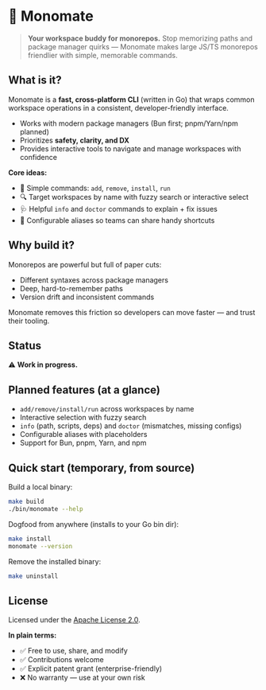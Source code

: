 # 🧩 Monomate

> **Your workspace buddy for monorepos.**
> Stop memorizing paths and package manager quirks — Monomate makes large JS/TS monorepos friendlier with simple, memorable commands.

## What is it?

Monomate is a **fast, cross-platform CLI** (written in Go) that wraps common workspace operations in a consistent, developer-friendly interface.

* Works with modern package managers (Bun first; pnpm/Yarn/npm planned)
* Prioritizes **safety, clarity, and DX**
* Provides interactive tools to navigate and manage workspaces with confidence

**Core ideas:**

* 🚀 Simple commands: `add`, `remove`, `install`, `run`
* 🔍 Target workspaces by name with fuzzy search or interactive select
* 🩺 Helpful `info` and `doctor` commands to explain + fix issues
* 🎯 Configurable aliases so teams can share handy shortcuts

## Why build it?

Monorepos are powerful but full of paper cuts:

* Different syntaxes across package managers
* Deep, hard-to-remember paths
* Version drift and inconsistent commands

Monomate removes this friction so developers can move faster — and trust their tooling.

## Status

⚠️ **Work in progress.**

## Planned features (at a glance)

* `add/remove/install/run` across workspaces by name
* Interactive selection with fuzzy search
* `info` (path, scripts, deps) and `doctor` (mismatches, missing configs)
* Configurable aliases with placeholders
* Support for Bun, pnpm, Yarn, and npm

## Quick start (temporary, from source)

Build a local binary:

```bash
make build
./bin/monomate --help
```

Dogfood from anywhere (installs to your Go bin dir):

```bash
make install
monomate --version
```

Remove the installed binary:

```bash
make uninstall
```

## License

Licensed under the [Apache License 2.0](./LICENSE).

**In plain terms:**

* ✅ Free to use, share, and modify
* ✅ Contributions welcome
* ✅ Explicit patent grant (enterprise-friendly)
* ❌ No warranty — use at your own risk
